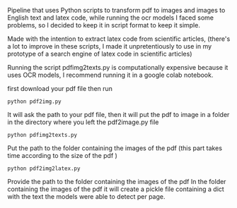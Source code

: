 Pipeline that uses Python scripts to transform pdf to images and images to English text and latex code, while running the ocr models I faced some problems, so I decided to keep it in script format to keep it simple.

Made with the intention to extract latex code from scientific articles, (there's a lot to improve in these scripts, I made it unpretentiously to use in my prototype of a search engine of latex code in scientific articles)

Running the script pdfimg2texts.py is computationally expensive because it uses OCR models, I recommend running it in a google colab notebook.

first download your pdf file then run

```
python pdf2img.py
```

It will ask the path to your pdf file, then it will put the pdf to image in a folder in the directory where you left the pdf2image.py file

```
python pdfimg2texts.py
```

Put the path to the folder containing the images of the pdf (this part takes time according to the size of the pdf ) 

```
python pdf2img2latex.py
```

Provide the path to the folder containing the images of the pdf
In the folder containing the images of the pdf it will create a pickle file containing a dict with the text the models were able to detect per page.
